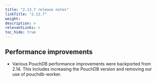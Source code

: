 ```yaml
---
title: "2.13.7 release notes"
linkTitle: "2.13.7"
weight: 
description: >
relevantLinks: >
toc_hide: true
---
```


## Performance improvements

 - Various PouchDB performance improvements were backported from 2.14. This includes increasing the PouchDB version and removing our use of pouchdb-worker.
 